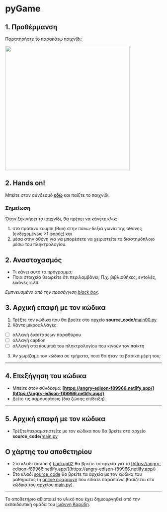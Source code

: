 # pyGame

## 1. Προθέρμανση

Παρατηρήστε το παρακάτω παιχνίδι:


<img src="https://github.com/diogenisAl/pyGame/blob/main/media/space_invaders_gif.gif" width="400">



## 2. Hands on!

Μπείτε στον σύνδεσμό **[εδώ](https://replit.com/@dioal/pyspaceinvaders?v=1)** και παίξτε το παιχνίδι.

### Σημείωση
Όταν ξεκινήσει το παιχνίδι, θα πρέπει να κάνετε κλικ:
1. στο πράσινο κουμπί (Run) στην πάνω-δεξιά γωνία της οθόνης (ενδεχομένως >1 φορές) και 
2. μέσα στην οθόνη
για να μπορέσετε να χειριστείτε το διαστημόπλοιο μέσω του πληκτρολογίου.


## 2. Αναστοχασμός

* Τι κάνει αυτό το πρόγραμμα;
* Ποια στοιχεία θεωρείτε ότι περιλαμβάνει; Π.χ. βιβλιοθήκες, εντολές, εικόνες κ.λπ.



*Εμπνευσμένο από την προσέγγιση [black box](https://en.wikipedia.org/wiki/Black_box).*

## 3. Αρχική επαφή με τον κώδικα

1. Τρέξτε τον κώδικα που θα βρείτε στο αρχείο **source_code/**[main00.py](https://github.com/diogenisAl/pyGame/blob/source_code/main00.py)
2. Κάντε μικροαλλαγές:
- [ ] αλλαγή διαστάσεων παραθύρου
- [ ] αλλαγή caption
- [ ] αλλαγή στα κουμπιά του πληκτρολογίου που κινούν τον παίκτη
3. Αν χωρίζαμε τον κώδικα σε τμήματα, ποια θα ήταν τα βασικά μέρη του;
---


## 4. Επεξήγηση του κώδικα

* Μπείτε στον σύνδεσμο: **[https://angry-edison-f89966.netlify.app/](https://angry-edison-f89966.netlify.app/)**
* Δείτε τις παρουσιάσεις (δια ζώσης επίδειξη).

---

## 5. Αρχική επαφή με τον κώδικα

* Τρέξτε/πειραματιστείτε με τον κώδικα που θα βρείτε στο αρχείο **source_code/**[main.py](https://github.com/diogenisAl/pyGame/blob/source_code/main.py)


## Ο χάρτης του αποθετηρίου
* Στο κλαδί (branch) [backup02](https://github.com/diogenisAl/pyGame/tree/backup02) θα βρείτε τα αρχεία για το [https://angry-edison-f89966.netlify.app/](https://angry-edison-f89966.netlify.app/)
* Στο κλαδί [source_code](https://github.com/diogenisAl/pyGame/tree/source_code) θα βρείτε τα αρχεία με τον κώδικα του μαθήματος (η [online εφαρμογή](https://replit.com/@dioal/pyspaceinvaders?v=1) που είδατε παραπάνω βασίζεται στο κώδικα του αρχείου [main.py](https://github.com/diogenisAl/pyGame/blob/source_code/main.py)).

---

Το αποθετήριο αξιοποιεί το υλικό που έχει δημιουργηθεί από την εκπαιδευτική ομάδα του [Ιωάννη Καρύδη](https://github.com/ioanniskarydis).
